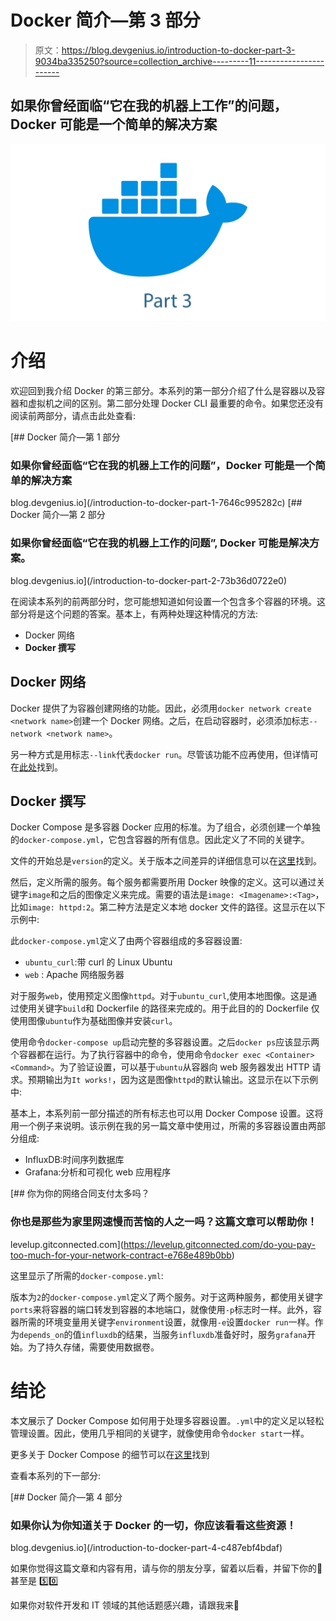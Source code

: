 # Docker 简介—第 3 部分

> 原文：<https://blog.devgenius.io/introduction-to-docker-part-3-9034ba335250?source=collection_archive---------11----------------------->

## 如果你曾经面临“它在我的机器上工作”的问题，Docker 可能是一个简单的解决方案

![](img/1a593fdfef1b205b0012898446ffaaae.png)

# 介绍

欢迎回到我介绍 Docker 的第三部分。本系列的第一部分介绍了什么是容器以及容器和虚拟机之间的区别。第二部分处理 Docker CLI 最重要的命令。如果您还没有阅读前两部分，请点击此处查看:

[](/introduction-to-docker-part-1-7646c995282c) [## Docker 简介—第 1 部分

### 如果你曾经面临“它在我的机器上工作的问题”，Docker 可能是一个简单的解决方案

blog.devgenius.io](/introduction-to-docker-part-1-7646c995282c) [](/introduction-to-docker-part-2-73b36d0722e0) [## Docker 简介—第 2 部分

### 如果你曾经面临“它在我的机器上工作的问题”, Docker 可能是解决方案。

blog.devgenius.io](/introduction-to-docker-part-2-73b36d0722e0) 

在阅读本系列的前两部分时，您可能想知道如何设置一个包含多个容器的环境。这部分将是这个问题的答案。基本上，有两种处理这种情况的方法:

*   Docker 网络
*   **Docker 撰写**

## Docker 网络

Docker 提供了为容器创建网络的功能。因此，必须用`docker network create <network name>`创建一个 Docker 网络。之后，在启动容器时，必须添加标志`--network <network name>`。

另一种方式是用标志`--link`代表`docker run`。尽管该功能不应再使用，但详情可在[此处](https://docs.docker.com/network/links/)找到。

## Docker 撰写

Docker Compose 是多容器 Docker 应用的标准。为了组合，必须创建一个单独的`docker-compose.yml`，它包含容器的所有信息。因此定义了不同的关键字。

文件的开始总是`version`的定义。关于版本之间差异的详细信息可以在[这里](https://docs.docker.com/compose/compose-file/compose-versioning/)找到。

然后，定义所需的服务。每个服务都需要所用 Docker 映像的定义。这可以通过关键字`image`和之后的图像定义来完成。需要的语法是`image: <Imagename>:<Tag>`，比如`image: httpd:2`。第二种方法是定义本地 docker 文件的路径。这显示在以下示例中:

此`docker-compose.yml`定义了由两个容器组成的多容器设置:

*   `ubuntu_curl`:带 curl 的 Linux Ubuntu
*   `web` : Apache 网络服务器

对于服务`web`，使用预定义图像`httpd`。对于`ubuntu_curl`,使用本地图像。这是通过使用关键字`build`和 Dockerfile 的路径来完成的。用于此目的的 Dockerfile 仅使用图像`ubuntu`作为基础图像并安装`curl`。

使用命令`docker-compose up`启动完整的多容器设置。之后`docker ps`应该显示两个容器都在运行。为了执行容器中的命令，使用命令`docker exec <Container> <Command>`。为了验证设置，可以基于`ubuntu`从容器向 web 服务器发出 HTTP 请求。预期输出为`It works!`，因为这是图像`httpd`的默认输出。这显示在以下示例中:

基本上，本系列前一部分描述的所有标志也可以用 Docker Compose 设置。这将用一个例子来说明。该示例在我的另一篇文章中使用过，所需的多容器设置由两部分组成:

*   InfluxDB:时间序列数据库
*   Grafana:分析和可视化 web 应用程序

[](https://levelup.gitconnected.com/do-you-pay-too-much-for-your-network-contract-e768e489b0bb) [## 你为你的网络合同支付太多吗？

### 你也是那些为家里网速慢而苦恼的人之一吗？这篇文章可以帮助你！

levelup.gitconnected.com](https://levelup.gitconnected.com/do-you-pay-too-much-for-your-network-contract-e768e489b0bb) 

这里显示了所需的`docker-compose.yml`:

版本为`2`的`docker-compose.yml`定义了两个服务。对于这两种服务，都使用关键字`ports`来将容器的端口转发到容器的本地端口，就像使用`-p`标志时一样。此外，容器所需的环境变量用关键字`environment`设置，就像用`-e`设置`docker run`一样。作为`depends_on`的值`influxdb`的结果，当服务`influxdb`准备好时，服务`grafana`开始。为了持久存储，需要使用数据卷。

# 结论

本文展示了 Docker Compose 如何用于处理多容器设置。`.yml`中的定义足以轻松管理设置。因此，使用几乎相同的关键字，就像使用命令`docker start`一样。

更多关于 Docker Compose 的细节可以在[这里](https://docs.docker.com/compose/compose-file/)找到

查看本系列的下一部分:

[](/introduction-to-docker-part-4-c487ebf4bdaf) [## Docker 简介—第 4 部分

### 如果你认为你知道关于 Docker 的一切，你应该看看这些资源！

blog.devgenius.io](/introduction-to-docker-part-4-c487ebf4bdaf) 

如果你觉得这篇文章和内容有用，请与你的朋友分享，留着以后看，并留下你的👏甚至是 5️⃣0️⃣

如果你对软件开发和 IT 领域的其他话题感兴趣，请跟我来💯